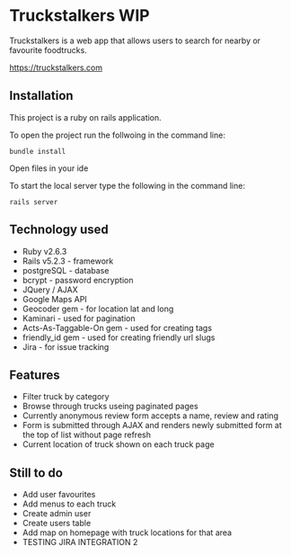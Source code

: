 # Truckstalkers WIP

Truckstalkers is a web app that allows users to search for nearby or favourite foodtrucks.

https://truckstalkers.com

## Installation

This project is a ruby on rails application.

To open the project run the follwoing in the command line:

`bundle install`

Open files in your ide

To start the local server type the following in the command line:

`rails server`

## Technology used

- Ruby v2.6.3
- Rails v5.2.3 - framework
- postgreSQL - database
- bcrypt - password encryption
- JQuery / AJAX
- Google Maps API
- Geocoder gem - for location lat and long
- Kaminari - used for pagination
- Acts-As-Taggable-On gem - used for creating tags
- friendly_id gem - used for creating friendly url slugs
- Jira - for issue tracking

## Features

- Filter truck by category
- Browse through trucks useing paginated pages
- Currently anonymous review form accepts a name, review and rating
- Form is submitted through AJAX and renders newly submitted form at the top of list without page refresh
- Current location of truck shown on each truck page

## Still to do

- Add user favourites
- Add menus to each truck
- Create admin user
- Create users table
- Add map on homepage with truck locations for that area
- TESTING JIRA INTEGRATION 2
